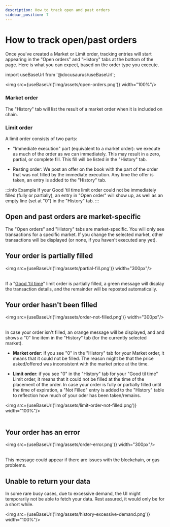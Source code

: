 ```yaml
---
description: How to track open and past orders
sidebar_position: 7
---
```



# How to track open/past orders


Once you've created a Market or Limit order, tracking entries will start appearing in the "Open orders" and "History" tabs at the bottom of the page. Here is what you can expect, based on the order type you execute.

import useBaseUrl from '@docusaurus/useBaseUrl';

<img src={useBaseUrl('img/assets/open-orders.png')} width="100%"/><br />

### Market order

The "History" tab will list the result of a market order when it is included on chain.

### Limit order

A limit order consists of two parts:

* "Immediate execution" part (equivalent to a market order): we execute as much of the order as we can immediately. This may result in a zero, partial, or complete fill. This fill will be listed in the "History" tab.

* Resting order: We post an offer on the book with the part of the order that was not filled by the immediate execution. Any time the offer is taken, an entry is added to the "History" tab.

:::info Example
If your Good 'til time limit order could not be immediately filled (fully or partially), an entry in "Open order" will show up, as well as an empty line (set at "0") in the "History" tab.
:::


## Open and past orders are market-specific

The "Open orders" and "History" tabs are market-specific. You will only see transactions for a specific market. If you change the selected market, other transactions will be displayed (or none, if you haven't executed any yet).

## Your order is partially filled

<img src={useBaseUrl('img/assets/partial-fill.png')} width="300px"/><br /><br />


If a "[Good 'til time](./how-to-limit-order.md#steps)" limit order is partially filled, a green message will display the transaction details, and the remainder will be reposted automatically.

## Your order hasn't been filled

<img src={useBaseUrl('img/assets/order-not-filled.png')} width="300px"/><br /><br />


In case your order isn't filled, an orange message will be displayed, and and shows a "0" line item in the "History" tab (for the currently selected market).

* **Market order**: if you see "0" in the "History" tab for your Market order, it means that it could not be filled. The reason might be that the price asked/offered was inconsistent with the market price at the time.

* **Limit order**: if you see "0" in the "History" tab for your "Good til time" Limit order, it means that it could not be filled at the time of the placement of the order. In case your order is fully or partially filled until the time of expiration, a "Not Filled" entry is added to the "History" table to reflection how much of your oder has been taken/remains.

<img src={useBaseUrl('img/assets/limit-order-not-filled.png')} width="100%"/><br /><br />

## Your order has an error

<img src={useBaseUrl('img/assets/order-error.png')} width="300px"/><br /><br />


This message could appear if there are issues with the blockchain, or gas problems.

## Unable to return your data

In some rare busy cases, due to excessive demand, the UI might temporarily not be able to fetch your data. Rest assured, it would only be for a short while.

<img src={useBaseUrl('img/assets/history-excessive-demand.png')} width="100%"/>